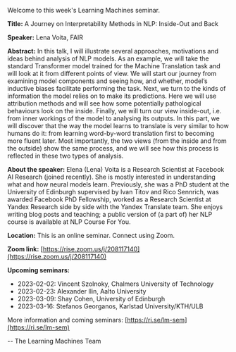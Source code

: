 Welcome to this week's Learning Machines seminar.

**Title:** A Journey on Interpretability Methods in NLP: Inside-Out and Back

**Speaker:** Lena Voita, FAIR

**Abstract:** In this talk, I will illustrate several approaches, motivations and ideas behind analysis of NLP models. As an example, we will take the standard Transformer model trained for the Machine Translation task and will look at it from different points of view. We will start our journey from examining model components and seeing how, and whether, model’s inductive biases facilitate performing the task. Next, we turn to the kinds of information the model relies on to make its predictions. Here we will use attribution methods and will see how some potentially pathological behaviours look on the inside. Finally, we will turn our view inside-out, i.e. from inner workings of the model to analysing its outputs. In this part, we will discover that the way the model learns to translate is very similar to how humans do it: from learning word-by-word translation first to becoming more fluent later. Most importantly, the two views (from the inside and from the outside) show the same process, and we will see how this process is reflected in these two types of analysis.

**About the speaker:** Elena (Lena) Voita is a Research Scientist at Facebook AI Research (joined recently). She is mostly interested in understanding what and how neural models learn. Previously, she was a PhD student at the University of Edinburgh supervised by Ivan Titov and Rico Sennrich, was awarded Facebook PhD Fellowship, worked as a Research Scientist at Yandex Research side by side with the Yandex Translate team. She enjoys writing blog posts and teaching; a public version of (a part of) her NLP course is available at NLP Course For You.

**Location:** This is an online seminar. Connect using Zoom.

**Zoom link:** [https://rise.zoom.us/j/208117140](https://rise.zoom.us/j/208117140)

**Upcoming seminars:**

* 2023-02-02: Vincent Szolnoky, Chalmers University of Technology
* 2023-02-23: Alexander Ilin, Aalto University
* 2023-03-09: Shay Cohen, University of Edinburgh
* 2023-03-16: Stefanos Georganos, Karlstad University/KTH/ULB

More information and coming seminars: [https://ri.se/lm-sem](https://ri.se/lm-sem)

-- The Learning Machines Team

